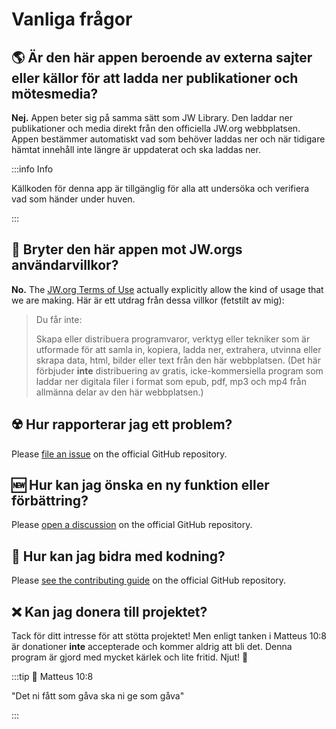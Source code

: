 # Vanliga frågor

## :earth_americas: Är den här appen beroende av externa sajter eller källor för att ladda ner publikationer och mötesmedia?

**Nej.** Appen beter sig på samma sätt som JW Library. Den laddar ner publikationer och media direkt från den officiella JW.org webbplatsen. Appen bestämmer automatiskt vad som behöver laddas ner och när tidigare hämtat innehåll inte längre är uppdaterat och ska laddas ner.

:::info Info

Källkoden för denna app är tillgänglig för alla att undersöka och verifiera vad som händer under huven.

:::

## :thinking: Bryter den här appen mot JW.orgs användarvillkor?

**No.** The [JW.org Terms of Use](https://www.jw.org/finder?docid=1011511\&prefer=content) actually explicitly allow the kind of usage that we are making. Här är ett utdrag från dessa villkor (fetstilt av mig):

> Du får inte:
>
> Skapa eller distribuera programvaror, verktyg eller tekniker som är utformade för att samla in, kopiera, ladda ner, extrahera, utvinna eller skrapa data, html, bilder eller text från den här webbplatsen. (Det här förbjuder **inte** distribuering av gratis, icke-kommersiella program som laddar ner digitala filer i format som epub, pdf, mp3 och mp4 från allmänna delar av den här webbplatsen.)

## :radioactive: Hur rapporterar jag ett problem?

Please [file an issue](https://github.com/sircharlo/meeting-media-manager/issues) on the official GitHub repository.

## :new: Hur kan jag önska en ny funktion eller förbättring?

Please [open a discussion](https://github.com/sircharlo/meeting-media-manager/discussions) on the official GitHub repository.

## :handshake: Hur kan jag bidra med kodning?

Please [see the contributing guide](https://github.com/sircharlo/meeting-media-manager/blob/master/CONTRIBUTING.md) on the official GitHub repository.

## :x: Kan jag donera till projektet?

Tack för ditt intresse för att stötta projektet! Men enligt tanken i Matteus 10:8 är donationer **inte** accepterade och kommer aldrig att bli det. Denna program är gjord med mycket kärlek och lite fritid. Njut! :tada:

:::tip :book: Matteus 10:8

"Det ni fått som gåva ska ni ge som gåva"

:::
